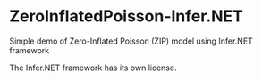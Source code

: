 # ZeroInflatedPoisson-Infer.NET
Simple demo of Zero-Inflated Poisson (ZIP) model using Infer.NET framework

The Infer.NET framework has its own license.
